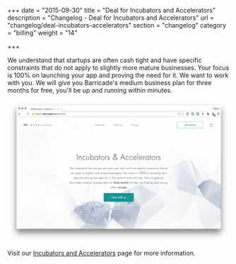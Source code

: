 +++
date = "2015-09-30"
title = "Deal for Incubators and Accelerators"
description = "Changelog - Deal for Incubators and Accelerators"
url = "changelog/deal-incubators-accelerators"
section = "changelog"
category = "billing"
weight = "14"

+++

We understand that startups are often cash tight and have specific constraints that do not apply to slightly more mature businesses. Your focus is 100% on launching your app and proving the need for it. We want to work with you. We will give you Barricade's medium business plan for three months for free, you'll be up and running within minutes.

![../../src/img/changelog/14-lean.png](../../src/img/changelog/14-lean.png)

Visit our [Incubators and Accelerators](https://barricade.io/lean.html) page for more information.